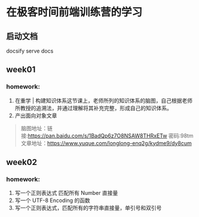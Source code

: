 # 在极客时间前端训练营的学习

## 启动文档
docsify serve docs

## week01  
### homework:
1. 在重学 | 构建知识体系这节课上，老师所列的知识体系的脑图，自己根据老师所教授的追溯法，并通过理解将其补充完整，形成自己的知识体系。
2. 产出面向对象文章
   
> 脑图地址：链接:https://pan.baidu.com/s/1BadQp6z7O8NSAW8THRxETw  密码:98tm  
> 文章地址：https://www.yuque.com/longlong-enq2g/kydme9/dy8cum

## week02
### homework:
1. 写一个正则表达式 匹配所有 Number 直接量
2. 写一个 UTF-8 Encoding 的函数
3. 写一个正则表达式，匹配所有的字符串直接量，单引号和双引号